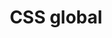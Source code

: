 ---
title: CSS global
description: Exemple de CSS global avec Nuxt.js
github: global-css
livedemo: https://global-css.nuxtjs.org
documentation: /api/configuration-css
---